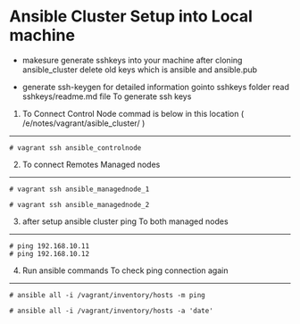 # Ansible Cluster Setup into Local machine 

* makesure generate sshkeys into your machine after cloning ansible_cluster delete old keys which is ansible and ansible.pub

* generate ssh-keygen for detailed information gointo sshkeys folder read sshkeys/readme.md file To generate ssh keys 


1. To Connect Control Node commad is below in this location ( /e/notes/vagrant/asible_cluster/ ) 
------------------------------------------------------------------------------------------------
	
	# vagrant ssh ansible_controlnode

2. To connect Remotes Managed nodes 
-------------------------------
	
	# vagrant ssh ansible_managednode_1

	# vagrant ssh ansible_managednode_2

3. after setup ansible cluster ping To both managed nodes 
--------------------------------------------------------

	# ping 192.168.10.11
	# ping 192.168.10.12

4. Run ansible commands To check ping connection again 
------------------------------------------------------

	# ansible all -i /vagrant/inventory/hosts -m ping 

	# ansible all -i /vagrant/inventory/hosts -a 'date'





